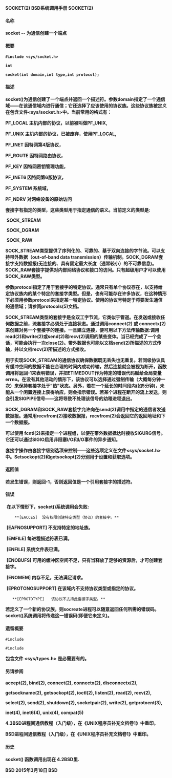 **SOCKET(2)             BSD系统调用手册     SOCKET(2)**



#### **名称**

   **socket --   为通信创建一个端点**



#### **概要**

 **`#include <sys/socket.h>`**

**`int`**

**`socket(int domain,int type,int protocol);`**

#### **描述**

  **socket()为通信创建了一个端点并返回一个描述符。参数domain指定了一个通信域——在该通信域内进行通信；它还选择了应该使用的协议族。这些协议族被定义在包含文件<sys/socket.h>中。当前常用的格式有：**

**PF_LOCAL    主机内部的协议，以前被叫做PF_UNIX,**

**PF_UNIX    主机内部的协议，已被废弃，使用PF_LOCAL,**

**PF_INET    因特网第4版协议，**

**PF_ROUTE 因特网路由协议，**

**PF_KEY  因特网密钥管理功能，**

**PF_INET6 因特网第6版协议，**

**PF_SYSTEM  系统域，**

**PF_NDRV   对网络设备的原始访问**

**套接字有指定的类型，这些类型用于指定通信的语义。当前定义的类型是:**

​      **SOCK_STREAM**

​      **SOCK_DGRAM**

​      **SOCK_RAW**

​       **SOCK_STREAM类型提供了序列化的、可靠的、基于双向连接的字节流。可以支持带外数据（out-of-band data transmission）传输机制。SOCK_DGRAM套接字支持数据报(无连接的、具有固定最大长度（通常较小）的不可靠信息)。SOCK_RAW套接字提供对内部网络协议和接口的访问。只有超级用户才可以使用SOCK_RAW类型。**

​      **参数protocol指定了用于套接字的特定协议。通常只有单个协议存在，以支持给定协议族内的某个特定的套接字类型。但是，也有可能存在许多协议，在这种情形下必须用参数protocol来指定某一特定协议。使用的协议号特定于将要发生通信的通信域；请参阅protocols(5)文档。**

​    **SOCK_STREAM类型的套接字是全双工字节流，它类似于管道。在发送或接收任何数据之前，流套接字必须处于连接状态。通过调用connect(2) 或 connectx(2) 来创建对另一个套接字的连接。一旦建立连接，便可用以下方法传输数据:调用read(2)和write(2)或send(2)和recv(2)调用的某些变体。当已经完成了一个会话，可能会执行一次close(2)。带外数据也可能以文档send(2)所描述的方式传输，并以文档recv(2)所描述的方式接收。**

**用于实现SOCK_STREAM的通信协议确保数据既无丢失也无重复。若同级协议具有缓冲空间的数据不能在合理的时间内成功传输，然后连接就会被视为断开，函数调用将返回-1来表明错误，并把ETIMEDOUT作为特定的错误代码赋给全局变量errno。在没有其他活动的情形下，该协议可以选择通过强制传输（大概每分钟一次）来保持套接字处于"热"状态。另外，若在一个延长的时间段内(如5分钟)，未能从一个闲置连接上获得响应，则会指示错误。若某个进程在断开的流上发送，则会引发SIGPIPE信号——这将导致不处理该信号的幼稚进程退出。**

**SOCK_DGRAM和SOCK_RAW套接字允许向在send(2)调用中指定的通信者发送数据报。通常用recvfrom(2)接收数据报，recvfrom(2)会返回它的返回地址和下一个数据报。**

**可以使用 fcntl(2)来指定一个进程组，以便在带外数据抵达时接收SIGURG信号。它还可以通过SIGIO启用非阻塞I/O和I/O事件的异步通知。**

**套接字操作由套接字级别选项来控制——这些选项定义在文件<sys/socket.h>中。Setsockopt(2)和getsockopt(2)分别用于设置和获取选项。**

#### **返回值**

**若发生错误，则返回-1，否则返回值是一个引用套接字的描述符。**

#### **错误**

​       **在以下情形下，socket()系统调用会失败:**

  		**[EACCES]  没有权限创建特定类型（协议）的套接字。**

​          **[EAFNOSUPPORT]   不支持特定的地址族。**

​          **[EMFILE]      每进程描述符表已满。**

​          **[ENFILE]     系统文件表已满。**

​          **[ENOBUFS]   可用的缓冲区空间不足，只有当释放了足够的资源后，才可创建套接字。**

​		   **[ENOMEM]      内存不足，无法满足请求。**

​		  **[EPROTONOSUPPORT] 在该域内不支持协议类型或指定的协议。**

   	   **[EPROTOTYPE]   该协议不支持此套接字类型。**

**若定义了一个新的协议族，则socreate进程可以随意返回任何所需的错误码。socket()系统调用将传递这一错误码(即便它未定义)。**

#### 遗留概要

`#include` 

`#include` 

**包含文件 <sys/types.h> 是必需要有的。**

#### 另请参阅

**accept(2), bind(2), connect(2), connectx(2), disconnectx(2),**

**getsockname(2), getsockopt(2), ioctl(2), listen(2), read(2), recv(2),**

**select(2), send(2), shutdown(2), socketpair(2), write(2), getprotoent(3),**

**inet(4), inet6(4), unix(4), compat(5)**



**4.3BSD进程间通信教程（入门级），在《UNIX程序员补充文档卷1》中重印。**

**BSD进程间通信教程（入门级），在《UNIX程序员补充文档卷1》中重印。**

####  **历史**

   **socket() 函数调用出现在 4.2BSD里.**



**BSD              2015年3月18日            BSD**